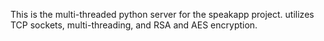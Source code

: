 This is the multi-threaded python server for the speakapp project. utilizes TCP sockets, multi-threading, and RSA and AES encryption.
